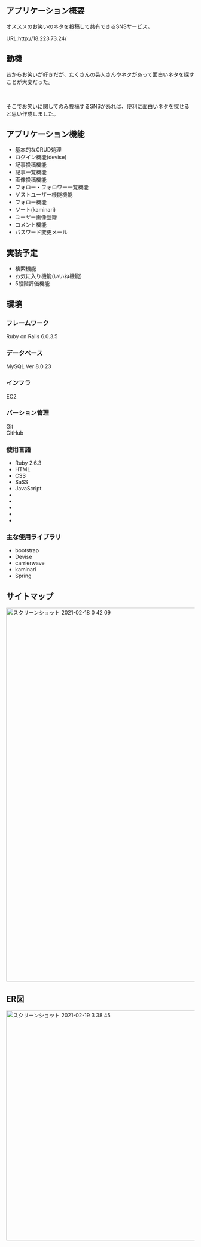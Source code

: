 <h2>アプリケーション概要</h2>

<p>オススメのお笑いのネタを投稿して共有できるSNSサービス。</p>

<p>URL:http://18.223.73.24/</p>
<h2>動機</h2>

<p>昔からお笑いが好きだが、たくさんの芸人さんやネタがあって面白いネタを探すことが大変だった。</p><br>
<p>そこでお笑いに関してのみ投稿するSNSがあれば、便利に面白いネタを探せると思い作成しました。</p>

<h2>アプリケーション機能</h2>
<ul>
  <li>基本的なCRUD処理</li>
  <li>ログイン機能(devise)</li>
  <li>記事投稿機能</li>
  <li>記事一覧機能</li>
  <li>画像投稿機能</li>
  <li>フォロー・フォロワー一覧機能</li>
  <li>ゲストユーザー機能機能</li>
  <li>フォロー機能</li>
  <li>ソート(kaminari)</li>
  <li>ユーザー画像登録</li>
  <li>コメント機能</li>
  <li>パスワード変更メール</li>
</ul>

<h2>実装予定</h2>
<ul>
  <li>検索機能</li>
  <li>お気に入り機能(いいね機能)</li>
  <li>5段階評価機能</li>
</ul>
<h2>環境</h2>
<h3>フレームワーク</h3>
<p>Ruby on Rails 6.0.3.5</p>

<h3>データベース</h3>
<p>MySQL Ver 8.0.23</p>

<h3>インフラ</h3>
<p>EC2</p>

<h3>バーション管理</h3>

<p>Git<br>GitHub</p>
<h3>使用言語</h3>
<ul>
  <li>Ruby 2.6.3</li>
  <li>HTML</li>
  <li>CSS</li>
  <li>SaSS</li>
  <li>JavaScript</li>
  <li></li>
  <li></li>
  <li></li>
  <li></li>
  <li></li>
</ul>
<h3>主な使用ライブラリ</h3>
<ul>
  <li>bootstrap</li>
  <li>Devise</li>
  <li>carrierwave</li>
  <li>kaminari</li>
  <li>Spring</li>
</ul>

<h2>サイトマップ</h2>
<img width="998" alt="スクリーンショット 2021-02-18 0 42 09" src="https://user-images.githubusercontent.com/76152070/108398019-ec7ae700-725b-11eb-9a6f-788e1ba7cb12.png">

<h2>ER図</h2>
<img width="614" alt="スクリーンショット 2021-02-19 3 38 45" src="https://user-images.githubusercontent.com/76152070/108405231-2e0f9000-7264-11eb-887a-3f61e0fa775c.png">
